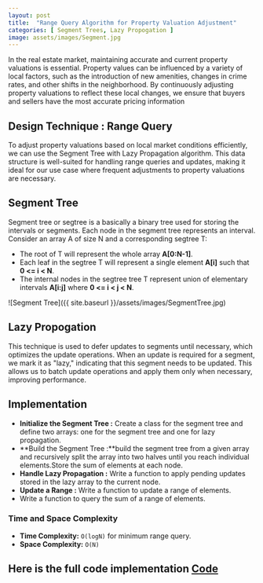 ```yaml
---
layout: post
title:  "Range Query Algorithm for Property Valuation Adjustment"
categories: [ Segment Trees, Lazy Propogation ]
image: assets/images/Segment.jpg
---
```

In the real estate market, maintaining accurate and current property valuations is essential. Property values can be influenced by a variety of local factors, such as the introduction of new amenities, changes in crime rates, and other shifts in the neighborhood. By continuously adjusting property valuations to reflect these local changes, we ensure that buyers and sellers have the most accurate pricing information

## Design Technique : Range Query
To adjust property valuations based on local market conditions efficiently, we can use the Segment Tree with Lazy Propagation algorithm. This data structure is well-suited for handling range queries and updates, making it ideal for our use case where frequent adjustments to property valuations are necessary.

## Segment Tree
Segment tree or segtree is a basically a binary tree used for storing the intervals or segments. Each node in the segment tree represents an interval.
Consider an array A of size N and a corresponding segtree T:

- The root of T will represent the whole array **A[0:N-1]**.
- Each leaf in the segtree T will represent a single element **A[i]** such that **0 <= i < N**.
- The internal nodes in the segtree tree T represent union of elementary intervals **A[i:j]** where **0 <= i < j < N**.

![Segment Tree]({{ site.baseurl }}/assets/images/SegmentTree.jpg)

## Lazy Propogation
This technique is used to defer updates to segments until necessary, which optimizes the update operations. When an update is required for a segment, we mark it as "lazy," indicating that this segment needs to be updated. This allows us to batch update operations and apply them only when necessary, improving performance.

## Implementation
- **Initialize the Segment Tree :** Create a class for the segment tree and define two arrays: one for the segment tree and one for lazy propagation.
- **Build the Segment Tree :**build the segment tree from a given array and recursively split the array into two halves until you reach individual elements.Store the sum of elements at each node.
- **Handle Lazy Propagation :**  Write a function to apply pending updates stored in the lazy array to the current node.
- **Update a Range :**  Write a function to update a range of elements.
- Write a function to query the sum of a range of elements.


### Time and Space Complexity
 - **Time Complexity:** `O(logN)` for minimum range query.
- **Space Complexity:** `O(N)` 

## Here is the full code implementation [Code](https://github.com/Ritesh2351235/Portfolio/blob/master/assets/Codes/SegmentTrees.cpp)